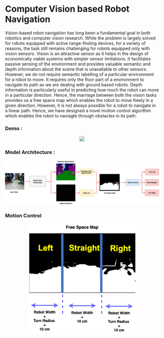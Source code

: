 # Computer Vision based Robot Navigation

Vision-based robot navigation has long been a fundamental goal in both robotics and computer vision research. While the problem is largely solved for robots equipped with active range-finding devices, for a variety of reasons, the task still remains challenging for robots equipped only with vision sensors. Vision is an attractive sensor as it helps in the design of economically viable systems with simpler sensor limitations. It facilitates passive sensing of the environment and provides valuable semantic and depth information about the scene that is unavailable to other sensors. However, we do not require semantic labelling of a particular environment for a robot to move. It requires only the floor part of a environment to navigate its path as we are dealing with ground based robots. Depth information is particularly useful in predicting how much the robot can move in a particular direction. Hence, the marriage between both the vision tasks provides us a free space map which enables the robot to move freely in a given direction. However, it is not always possible for a robot to navigate in a linear path. Hence, we have designed a novel motion control algorithm which enables the robot to naviagte through obstacles in its path. 

### Demo : 
<p align="center">
  <img src="https://github.com/sauradip/vision_based_robot_navigation/blob/master/images/robot_loco.gif">
</p>

### Model Architecture : 

![Model Architecture](https://github.com/sauradip/vision_based_robot_navigation/blob/master/images/robot_loco.png)

### Motion Control 

<p align="center">
  <img src="https://github.com/sauradip/vision_based_robot_navigation/blob/master/images/path_1.png">
</p>

